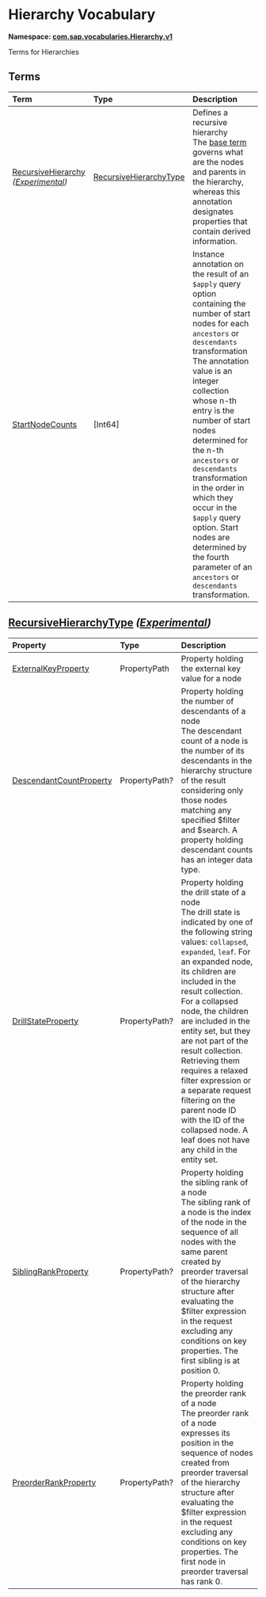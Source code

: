 # Hierarchy Vocabulary
**Namespace: [com.sap.vocabularies.Hierarchy.v1](Hierarchy.xml)**

Terms for Hierarchies


## Terms

Term|Type|Description
:---|:---|:----------
[RecursiveHierarchy](./Hierarchy.xml#L38:~:text=<Term%20Name="-,RecursiveHierarchy,-") *([Experimental](Common.md#Experimental))*|[RecursiveHierarchyType](#RecursiveHierarchyType)|<a name="RecursiveHierarchy"></a>Defines a recursive hierarchy<br>The [base term](https://oasis-tcs.github.io/odata-vocabularies/vocabularies/Org.OData.Aggregation.V1.html#RecursiveHierarchy) governs what are the nodes and parents in the hierarchy, whereas this annotation designates properties that contain derived information.
[StartNodeCounts](./Hierarchy.xml#L69:~:text=<Term%20Name="-,StartNodeCounts,-")|\[Int64\]|<a name="StartNodeCounts"></a>Instance annotation on the result of an `$apply` query option containing the number of start nodes for each `ancestors` or `descendants` transformation<br>The annotation value is an integer collection whose n-th entry is the number of start nodes determined for the n-th `ancestors` or `descendants` transformation in the order in which they occur in the `$apply` query option. Start nodes are determined by the fourth parameter of an `ancestors` or `descendants` transformation.

## <a name="RecursiveHierarchyType"></a>[RecursiveHierarchyType](./Hierarchy.xml#L46:~:text=<ComplexType%20Name="-,RecursiveHierarchyType,-") *([Experimental](Common.md#Experimental))*


Property|Type|Description
:-------|:---|:----------
[ExternalKeyProperty](./Hierarchy.xml#L48:~:text=<ComplexType%20Name="-,RecursiveHierarchyType,-")|PropertyPath|Property holding the external key value for a node
[DescendantCountProperty](./Hierarchy.xml#L51:~:text=<ComplexType%20Name="-,RecursiveHierarchyType,-")|PropertyPath?|Property holding the number of descendants of a node<br>The descendant count of a node is the number of its descendants in the hierarchy structure of the result considering only those nodes matching any specified $filter and $search. A property holding descendant counts has an integer data type.
[DrillStateProperty](./Hierarchy.xml#L55:~:text=<ComplexType%20Name="-,RecursiveHierarchyType,-")|PropertyPath?|Property holding the drill state of a node<br>The drill state is indicated by one of the following string values: `collapsed`, `expanded`, `leaf`. For an expanded node, its children are included in the result collection. For a collapsed node, the children are included in the entity set, but they are not part of the result collection. Retrieving them requires a relaxed filter expression or a separate request filtering on the parent node ID with the ID of the collapsed node. A leaf does not have any child in the entity set.
[SiblingRankProperty](./Hierarchy.xml#L59:~:text=<ComplexType%20Name="-,RecursiveHierarchyType,-")|PropertyPath?|Property holding the sibling rank of a node<br>The sibling rank of a node is the index of the node in the sequence of all nodes with the same parent created by preorder traversal of the hierarchy structure after evaluating the $filter expression in the request excluding any conditions on key properties. The first sibling is at position 0.
[PreorderRankProperty](./Hierarchy.xml#L63:~:text=<ComplexType%20Name="-,RecursiveHierarchyType,-")|PropertyPath?|Property holding the preorder rank of a node<br>The preorder rank of a node expresses its position in the sequence of nodes created from preorder traversal of the hierarchy structure after evaluating the $filter expression in the request excluding any conditions on key properties. The first node in preorder traversal has rank 0.
